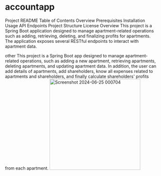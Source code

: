 # accountapp 
Project README
Table of Contents
Overview
Prerequisites
Installation
Usage
API Endpoints
Project Structure
License
Overview
This project is a Spring Boot application designed to manage apartment-related operations such as adding, retrieving, deleting, and finalizing profits for apartments. The application exposes several RESTful endpoints to interact with apartment data.

 other
 This project is a Spring Boot app designed to manage apartment-related operations, such as adding a new apartment, retrieving apartments, deleting apartments, and updating apartment data. In addition, the user can add details of apartments, add shareholders, know all expenses related to apartments and shareholders, and finally calculate shareholders' profits from each apartment.
<img width="299" alt="Screenshot 2024-06-25 000704" src="https://github.com/Gohar-Elsaqq/accountapp/assets/74791546/e42c4811-e19c-4dbf-9878-6fb94a55fabd">

